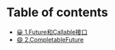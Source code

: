 # Table of contents

* [😀 1.Future和Callable接口](README.md)
* [😄 2.CompletableFuture](2.completablefuture.md)
